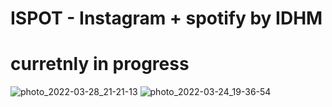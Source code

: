 # ISPOT - Instagram + spotify by IDHM 
# curretnly in progress 

![photo_2022-03-28_21-21-13](https://user-images.githubusercontent.com/90776557/195819445-c93b1c6f-a847-4733-ad62-2d941189fdd8.jpg)
![photo_2022-03-24_19-36-54](https://user-images.githubusercontent.com/90776557/195819459-14504347-5566-4586-bd7c-cbcb4f62f4ad.jpg)
